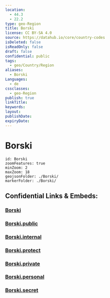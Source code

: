 ```yaml
---
location:
  - 44.3
  - 22.2
type: geo-Region
title: Borski
license: CC BY-SA 4.0
source: https://datahub.io/core/country-codes
isDeleted: false
isReadOnly: false
draft: false
confidential: public
tags:
  - geo/Country/Region
aliases:
  - Borski
Languages:
  - de
cssclasses:
  - geo-Region
publish: true
linkTitle:
keywords:
layout:
publishDate:
expiryDate:
---
```


# Borski

```leaflet
id: Borski
zoomFeatures: true 
minZoom: 2 
maxZoom: 18
geojsonFolder: ./Borski/
markerFolder: ./Borski/
```


## Confidential Links & Embeds: 

### [Borski](/_Standards/Earth/Continent/Europe/Europe~South/Serbia/districts~Serbia/Borski.md) 

### [Borski.public](/_public/Earth/Continent/Europe/Europe~South/Serbia/districts~Serbia/Borski.public.md) 

### [Borski.internal](/_internal/Earth/Continent/Europe/Europe~South/Serbia/districts~Serbia/Borski.internal.md) 

### [Borski.protect](/_protect/Earth/Continent/Europe/Europe~South/Serbia/districts~Serbia/Borski.protect.md) 

### [Borski.private](/_private/Earth/Continent/Europe/Europe~South/Serbia/districts~Serbia/Borski.private.md) 

### [Borski.personal](/_personal/Earth/Continent/Europe/Europe~South/Serbia/districts~Serbia/Borski.personal.md) 

### [Borski.secret](/_secret/Earth/Continent/Europe/Europe~South/Serbia/districts~Serbia/Borski.secret.md)

